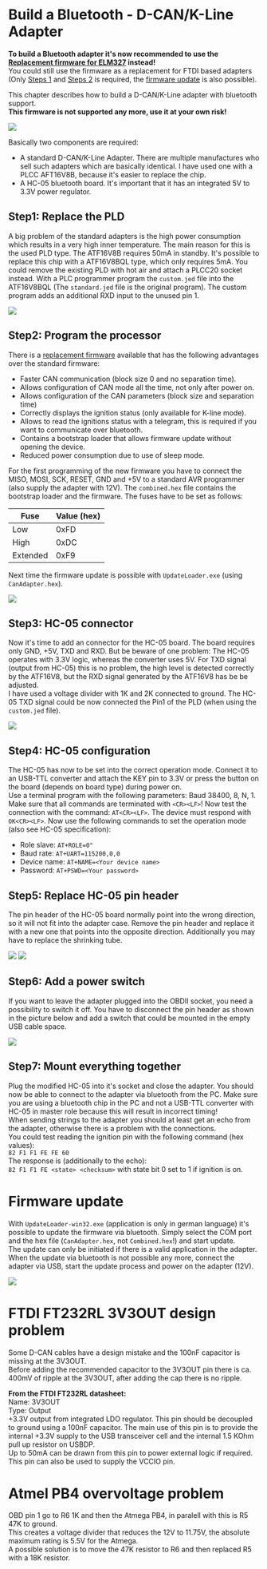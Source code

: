# Build a Bluetooth - D-CAN/K-Line Adapter
**To build a Bluetooth adapter it's now recommended to use the [Replacement firmware for ELM327](Replacement_firmware_for_ELM327.md) instead!**  
You could still use the firmware as a replacement for FTDI based adapters (Only [Steps 1](#step1-replace-the-pld) and [Steps 2](#step2-program-the-processor) is required, the [firmware update](#firmware-update) is also possible).

This chapter describes how to build a D-CAN/K-Line adapter with bluetooth support.  
**This firmware is not supported any more, use it at your own risk!**

![](Build_Bluetooth_D-CAN_adapter_AdapterSmall.png)

Basically two components are required:
* A standard D-CAN/K-Line Adapter. There are multiple manufactures who sell such adapters which are basically identical. I have used one with a PLCC AFT16V8B, because it's easier to replace the chip.
* A HC-05 bluetooth board. It's important that it has an integrated 5V to 3.3V power regulator.
## Step1: Replace the PLD
A big problem of the standard adapters is the high power consumption which results in a very high inner temperature. The main reason for this is the used PLD type. The ATF16V8B requires 50mA in standby. It's possible to replace this chip with a ATF16V8BQL type, which only requires 5mA. You could remove the existing PLD with hot air and attach a PLCC20 socket instead. With a PLC programmer program the `custom.jed` file into the ATF16V8BQL (The `standard.jed` file is the original program). The custom program adds an additional RXD input to the unused pin 1.

![](Build_Bluetooth_D-CAN_adapter_PldSmall.png)

## Step2: Program the processor
There is a [replacement firmware](https://github.com/uholeschak/ediabaslib/releases/latest) available that has the following advantages over the standard firmware:
* Faster CAN communication (block size 0 and no separation time).
* Allows configuration of CAN mode all the time, not only after power on.
* Allows configuration of the CAN parameters (block size and separation time)
* Correctly displays the ignition status (only available for K-line mode).
* Allows to read the ignitions status with a telegram, this is required if you want to communicate over bluetooth.
* Contains a bootstrap loader that allows firmware update without opening the device.
* Reduced power consumption due to use of sleep mode.

For the first programming of the new firmware you have to connect the MISO, MOSI, SCK, RESET, GND and +5V to a standard AVR programmer (also supply the adapter with 12V). The `combined.hex` file contains the bootstrap loader and the firmware. The fuses have to be set as follows:

| Fuse | Value (hex) |
| ---- | ----------- |
| Low | 0xFD |
| High | 0xDC |
| Extended | 0xF9 |

Next time the firmware update is possible with `UpdateLoader.exe` (using `CanAdapter.hex`).

![](Build_Bluetooth_D-CAN_adapter_ProgrammerSmall.png)

## Step3: HC-05 connector
Now it's time to add an connector for the HC-05 board. The board requires only GND, +5V, TXD and RXD. But be beware of one problem: The HC-05 operates with 3.3V logic, whereas the converter uses 5V. For TXD signal (output from HC-05) this is no problem, the high level is detected correctly by the ATF16V8, but the RXD signal generated by the ATF16V8 has be be adjusted.  
I have used a voltage divider with 1K and 2K connected to ground. The HC-05 TXD signal could be now connected the Pin1 of the PLD (when using the `custom.jed` file).

![](Build_Bluetooth_D-CAN_adapter_BluetoothConnectionSmall.png)

## Step4: HC-05 configuration
The HC-05 has now to be set into the correct operation mode. Connect it to an USB-TTL converter and attach the KEY pin to 3.3V or press the button on the board (depends on board type) during power on.  
Use a terminal program with the following parameters: Baud 38400, 8, N, 1. Make sure that all commands are terminated with `<CR><LF>`! Now test the connection with the command: `AT<CR><LF>`. The device must respond with `OK<CR><LF>`. Now use the following commands to set the operation mode (also see HC-05 specification):
* Role slave: `AT+ROLE=0"`
* Baud rate: `AT+UART=115200,0,0`
* Device name: `AT+NAME=<Your device name>`
* Password: `AT+PSWD=<Your password>`

## Step5: Replace HC-05 pin header
The pin header of the HC-05 board normally point into the wrong direction, so it will not fit into the adapter case. Remove the pin header and replace it with a new one that points into the opposite direction. Additionally you may have to replace the shrinking tube.

![](Build_Bluetooth_D-CAN_adapter_HC05ModifiedSmall.png) ![](Build_Bluetooth_D-CAN_adapter_HC05ModifiedSideSmall.png)

## Step6: Add a power switch
If you want to leave the adapter plugged into the OBDII socket, you need a possibility to switch it off. You have to disconnect the pin header as shown in the picture below and add a switch that could be mounted in the empty USB cable space.

![](Build_Bluetooth_D-CAN_adapter_PowerSwitchSmall.png)

## Step7: Mount everything together
Plug the modified HC-05 into it's socket and close the adapter. You should now be able to connect to the adapter via bluetooth from the PC. Make sure you are using a bluetooth chip in the PC and not a USB-TTL converter with HC-05 in master role because this will result in incorrect timing!  
When sending strings to the adapter you should at least get an echo from the adapter, otherwise there is a problem with the connections.  
You could test reading the ignition pin with the following command (hex values):  
`82 F1 F1 FE FE 60`  
The response is (additionally to the echo):  
`82 F1 F1 FE <state> <checksum>` with state bit 0 set to 1 if ignition is on.  

# Firmware update
With `UpdateLoader-win32.exe` (application is only in german language) it's possible to update the firmware via bluetooth. Simply select the COM port and the hex file (`CanAdapter.hex`, not `Combined.hex`!) and start update.  
The update can only be initiated if there is a valid application in the adapter. When the update via bluetooth is not possible any more, connect the adapter via USB, start the update process and power on the adapter (12V).

![](Build_Bluetooth_D-CAN_adapter_UpdateSmall.png)

# FTDI FT232RL 3V3OUT design problem
Some D-CAN cables have a design mistake and the 100nF capacitor is missing at the 3V3OUT.  
Before adding the recommended capacitor to the 3V3OUT pin there is ca. 400mV of ripple at the 3V3OUT, after adding the cap there is no ripple.  

**From the FTDI FT232RL datasheet:**  
Name: 3V3OUT  
Type: Output  
+3.3V output from integrated LDO regulator. This pin should be decoupled to ground using a 100nF capacitor. The main use of this pin is to provide the internal +3.3V supply to the USB transceiver cell and the
internal 1.5 KOhm pull up resistor on USBDP.  
Up to 50mA can be drawn from this pin to power external logic if required. This pin can also be used to supply the VCCIO pin.

# Atmel PB4 overvoltage problem
OBD pin 1 go to R6 1K and then the Atmega PB4, in paralell with this is R5 47K to ground.  
This creates a voltage divider that reduces the 12V to 11.75V, the absolute maximum rating is 5.5V for the Atmega.  
A possible solution is to move the 47K resistor to R6 and then replaced R5 with a 18K resistor.
